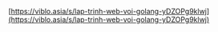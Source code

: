 [https://viblo.asia/s/lap-trinh-web-voi-golang-yDZOPg9klwj](https://viblo.asia/s/lap-trinh-web-voi-golang-yDZOPg9klwj)
